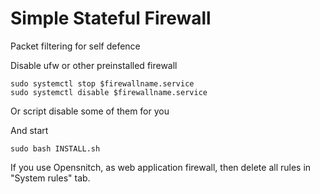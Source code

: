 # Simple Stateful Firewall
Packet filtering for self defence
 
Disable ufw or other preinstalled firewall
```
sudo systemctl stop $firewallname.service
sudo systemctl disable $firewallname.service
```

Or script disable some of them for you

And start

```
sudo bash INSTALL.sh
```

If you use Opensnitch, as web application firewall, then delete all rules in "System rules" tab.
